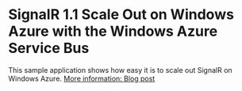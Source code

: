 # SignalR 1.1 Scale Out on Windows Azure with the Windows Azure Service Bus

This sample application shows how easy it is to scale out SignalR on Windows Azure. [More information: Blog post](http://fabriccontroller.net/blog/posts/signalr-1-1-scale-out-on-windows-azure-with-the-windows-azure-service-bus/)